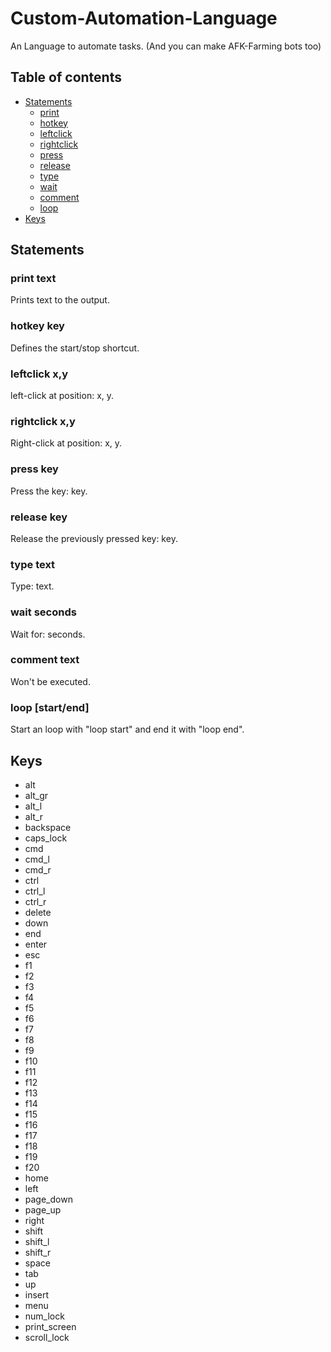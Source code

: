 # Custom-Automation-Language
An Language to automate tasks. (And you can make AFK-Farming bots too)
## Table of contents
- [Statements](#Statements)
  - [print](#print-text)
  - [hotkey](#hotkey-key)
  - [leftclick](#leftclick-xy)
  - [rightclick](#rightclick-xy)
  - [press](#press-key)
  - [release](#release-key)
  - [type](#type-text)
  - [wait](#wait-seconds)
  - [comment](#comment-text)
  - [loop](#loop-startend)
- [Keys](#Keys)
## Statements
### print text
Prints text to the output.
### hotkey key
Defines the start/stop shortcut.
### leftclick x,y
left-click at position: x, y.
### rightclick x,y
Right-click at position: x, y.
### press key
Press the key: key.
### release key
Release the previously pressed key: key.
### type text
Type: text.
### wait seconds
Wait for: seconds.
### comment text
Won't be executed.
### loop [start/end]
Start an loop with "loop start" and end it with "loop end".
## Keys
- alt
- alt_gr
- alt_l
- alt_r
- backspace
- caps_lock
- cmd
- cmd_l
- cmd_r
- ctrl
- ctrl_l
- ctrl_r
- delete
- down
- end
- enter
- esc
- f1
- f2
- f3
- f4
- f5
- f6
- f7
- f8
- f9
- f10
- f11
- f12
- f13
- f14
- f15
- f16
- f17
- f18
- f19
- f20
- home
- left
- page_down
- page_up
- right
- shift
- shift_l
- shift_r
- space
- tab
- up
- insert
- menu
- num_lock
- print_screen
- scroll_lock
